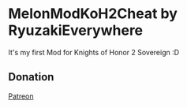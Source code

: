 # MelonModKoH2Cheat by RyuzakiEverywhere

It's my first Mod for Knights of Honor 2 Sovereign :D

## Donation

[Patreon](https://patreon.com/user?u=84778916)
